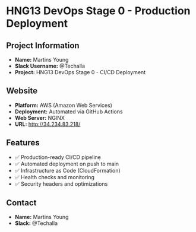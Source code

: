 # HNG13 DevOps Stage 0 - Production Deployment

## Project Information
- **Name:** Martins Young
- **Slack Username:** @Techalla
- **Project:** HNG13 DevOps Stage 0 - CI/CD Deployment

## Website
- **Platform:** AWS (Amazon Web Services)
- **Deployment:** Automated via GitHub Actions
- **Web Server:** NGINX
- **URL:** http://34.234.83.218/

## Features
- ✅ Production-ready CI/CD pipeline
- ✅ Automated deployment on push to main
- ✅ Infrastructure as Code (CloudFormation)
- ✅ Health checks and monitoring
- ✅ Security headers and optimizations

## Contact
- **Name:** Martins Young
- **Slack:** @Techalla